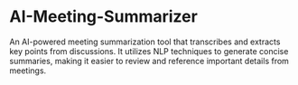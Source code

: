 # AI-Meeting-Summarizer
An AI-powered meeting summarization tool that transcribes and extracts key points from discussions. It utilizes NLP techniques to generate concise summaries, making it easier to review and reference important details from meetings.
